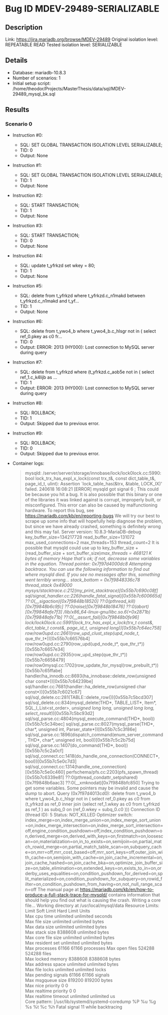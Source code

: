 # Bug ID MDEV-29489-SERIALIZABLE

## Description

Link:                     https://jira.mariadb.org/browse/MDEV-29489
Original isolation level: REPEATABLE READ
Tested isolation level:   SERIALIZABLE


## Details
 * Database: mariadb-10.8.3
 * Number of scenarios: 1
 * Initial setup script: /home/theodor/Projects/MasterThesis/data/sql/MDEV-29489_mysql_bk.sql

## Results
### Scenario 0
 * Instruction #0:
     - SQL:  SET GLOBAL TRANSACTION ISOLATION LEVEL SERIALIZABLE;
     - TID: 0
     - Output: None
 * Instruction #1:
     - SQL:  SET GLOBAL TRANSACTION ISOLATION LEVEL SERIALIZABLE;
     - TID: 1
     - Output: None
 * Instruction #2:
     - SQL:  START TRANSACTION;
     - TID: 1
     - Output: None
 * Instruction #3:
     - SQL:  START TRANSACTION;
     - TID: 0
     - Output: None
 * Instruction #4:
     - SQL:  update t_yfrkzd set wkey = 80;
     - TID: 1
     - Output: None
 * Instruction #5:
     - SQL:  delete from t_yfrkzd where t_yfrkzd.c_n1makd between t_yfrkzd.c_n1makd and t_yf...
     - TID: 1
     - Output: None
 * Instruction #6:
     - SQL:  delete from t_ywo4_b where t_ywo4_b.c_hlsgr not in ( select ref_0.pkey as c0 fr...
     - TID: 0
     - Output: ERROR: 2013 (HY000): Lost connection to MySQL server during query
 * Instruction #7:
     - SQL:  delete from t_yfrkzd where (t_yfrkzd.c_aob5e not in ( select ref_1.c_k4lijb as ...
     - TID: 1
     - Output: ERROR: 2013 (HY000): Lost connection to MySQL server during query
 * Instruction #8:
     - SQL:  ROLLBACK;
     - TID: 1
     - Output: Skipped due to previous error.
 * Instruction #9:
     - SQL:  ROLLBACK;
     - TID: 0
     - Output: Skipped due to previous error.

 * Container logs:
   > mysqld: /server/server/storage/innobase/lock/lock0lock.cc:5990: bool lock_trx_has_expl_x_lock(const trx_t&, const dict_table_t&, page_id_t, ulint): Assertion `lock_table_has(&trx, &table, LOCK_IX)' failed.
   > 240618 16:08:21 [ERROR] mysqld got signal 6 ;
   > This could be because you hit a bug. It is also possible that this binary
   > or one of the libraries it was linked against is corrupt, improperly built,
   > or misconfigured. This error can also be caused by malfunctioning hardware.
   > To report this bug, see https://mariadb.com/kb/en/reporting-bugs
   > We will try our best to scrape up some info that will hopefully help
   > diagnose the problem, but since we have already crashed, 
   > something is definitely wrong and this may fail.
   > Server version: 10.8.3-MariaDB-debug
   > key_buffer_size=134217728
   > read_buffer_size=131072
   > max_used_connections=2
   > max_threads=153
   > thread_count=2
   > It is possible that mysqld could use up to 
   > key_buffer_size + (read_buffer_size + sort_buffer_size)*max_threads = 468121 K  bytes of memory
   > Hope that's ok; if not, decrease some variables in the equation.
   > Thread pointer: 0x7f97d4000dc8
   > Attempting backtrace. You can use the following information to find out
   > where mysqld died. If you see no messages after this, something went
   > terribly wrong...
   > stack_bottom = 0x7f9848336c78 thread_stack 0x49000
   > mysys/stacktrace.c:212(my_print_stacktrace)[0x55b7c690c08f]
   > sql/signal_handler.cc:226(handle_fatal_signal)[0x55b7c600665d]
   > ??:0(__sigaction)[0x7f9848b18520]
   > ??:0(pthread_kill)[0x7f9848b6c9fc]
   > ??:0(raise)[0x7f9848b18476]
   > ??:0(abort)[0x7f9848afe7f3]
   > /lib/x86_64-linux-gnu/libc.so.6(+0x2871b)[0x7f9848afe71b]
   > ??:0(__assert_fail)[0x7f9848b0fe96]
   > lock/lock0lock.cc:5991(lock_trx_has_expl_x_lock(trx_t const&, dict_table_t const&, page_id_t, unsigned long))[0x55b7c64ec758]
   > row/row0upd.cc:2661(row_upd_clust_step(upd_node_t*, que_thr_t*))[0x55b7c66576b4]
   > row/row0upd.cc:2790(row_upd(upd_node_t*, que_thr_t*))[0x55b7c6657e34]
   > row/row0upd.cc:2935(row_upd_step(que_thr_t*))[0x55b7c6658479]
   > row/row0mysql.cc:1702(row_update_for_mysql(row_prebuilt_t*))[0x55b7c65ffabe]
   > handler/ha_innodb.cc:8693(ha_innobase::delete_row(unsigned char const*))[0x55b7c64239be]
   > sql/handler.cc:7681(handler::ha_delete_row(unsigned char const*))[0x55b7c6021c67]
   > sql/sql_delete.cc:281(TABLE::delete_row())[0x55b7c5bcd307]
   > sql/sql_delete.cc:834(mysql_delete(THD*, TABLE_LIST*, Item*, SQL_I_List<st_order>*, unsigned long long, unsigned long long, select_result*))[0x55b7c5bc93d2]
   > sql/sql_parse.cc:4804(mysql_execute_command(THD*, bool))[0x55b7c5c34bec]
   > sql/sql_parse.cc:8027(mysql_parse(THD*, char*, unsigned int, Parser_state*))[0x55b7c5c3f86e]
   > sql/sql_parse.cc:1896(dispatch_command(enum_server_command, THD*, char*, unsigned int, bool))[0x55b7c5c2b75d]
   > sql/sql_parse.cc:1407(do_command(THD*, bool))[0x55b7c5c2a0cf]
   > sql/sql_connect.cc:1418(do_handle_one_connection(CONNECT*, bool))[0x55b7c5e0c7d3]
   > sql/sql_connect.cc:1314(handle_one_connection)[0x55b7c5e0c460]
   > perfschema/pfs.cc:2203(pfs_spawn_thread)[0x55b7c6339e81]
   > ??:0(pthread_condattr_setpshared)[0x7f9848b6aac3]
   > ??:0(__xmknodat)[0x7f9848bfc850]
   > Trying to get some variables.
   > Some pointers may be invalid and cause the dump to abort.
   > Query (0x7f97d4013cd0): delete from t_ywo4_b where t_ywo4_b.c_hlsgr not in ( select ref_0.pkey as c0 from (t_yfrkzd as ref_0 inner join (select ref_1.wkey as c0 from t_yfrkzd as ref_1 ) as subq_0 on (ref_0.wkey = subq_0.c0 )))
   > Connection ID (thread ID): 5
   > Status: NOT_KILLED
   > Optimizer switch: index_merge=on,index_merge_union=on,index_merge_sort_union=on,index_merge_intersection=on,index_merge_sort_intersection=off,engine_condition_pushdown=off,index_condition_pushdown=on,derived_merge=on,derived_with_keys=on,firstmatch=on,loosescan=on,materialization=on,in_to_exists=on,semijoin=on,partial_match_rowid_merge=on,partial_match_table_scan=on,subquery_cache=on,mrr=off,mrr_cost_based=off,mrr_sort_keys=off,outer_join_with_cache=on,semijoin_with_cache=on,join_cache_incremental=on,join_cache_hashed=on,join_cache_bka=on,optimize_join_buffer_size=on,table_elimination=on,extended_keys=on,exists_to_in=on,orderby_uses_equalities=on,condition_pushdown_for_derived=on,split_materialized=on,condition_pushdown_for_subquery=on,rowid_filter=on,condition_pushdown_from_having=on,not_null_range_scan=off
   > The manual page at https://mariadb.com/kb/en/how-to-produce-a-full-stack-trace-for-mysqld/ contains
   > information that should help you find out what is causing the crash.
   > Writing a core file...
   > Working directory at /usr/local/mysql/data
   > Resource Limits:
   > Limit                     Soft Limit           Hard Limit           Units     
   > Max cpu time              unlimited            unlimited            seconds   
   > Max file size             unlimited            unlimited            bytes     
   > Max data size             unlimited            unlimited            bytes     
   > Max stack size            8388608              unlimited            bytes     
   > Max core file size        unlimited            unlimited            bytes     
   > Max resident set          unlimited            unlimited            bytes     
   > Max processes             61166                61166                processes 
   > Max open files            524288               524288               files     
   > Max locked memory         8388608              8388608              bytes     
   > Max address space         unlimited            unlimited            bytes     
   > Max file locks            unlimited            unlimited            locks     
   > Max pending signals       61166                61166                signals   
   > Max msgqueue size         819200               819200               bytes     
   > Max nice priority         0                    0                    
   > Max realtime priority     0                    0                    
   > Max realtime timeout      unlimited            unlimited            us        
   > Core pattern: |/usr/lib/systemd/systemd-coredump %P %u %g %s %t %c %h
   > Fatal signal 11 while backtracing

